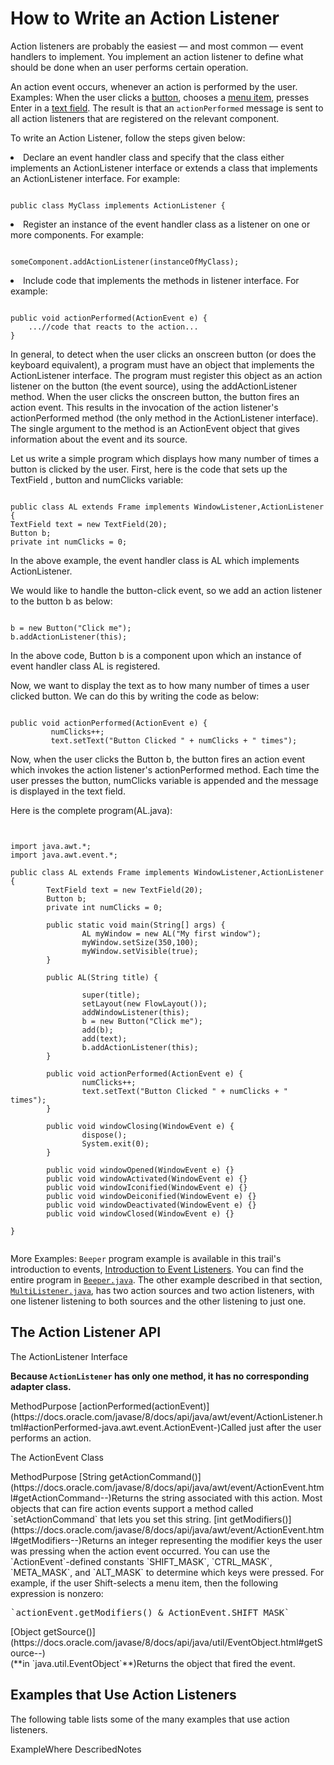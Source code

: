 
# How to Write an Action Listener

Action listeners are probably the easiest &#8212; and most common &#8212; event handlers to implement. You implement an action listener to define what should be done when an user performs certain operation.

An action event occurs, whenever an action is performed by the user. Examples: When the user clicks a 
[button](../components/button.html), chooses a 
[menu item](../components/menu.html), presses Enter in a 
[text field](../components/textfield.html). The result is that an `actionPerformed` message is sent to all action listeners that are registered on the relevant component.

To write an Action Listener, follow the steps given below:

<li>Declare an event handler class and specify that the class either implements an ActionListener interface or extends a class that implements an ActionListener interface. For example:
<pre><code>
public class MyClass implements ActionListener { 
</code></pre>
</li>
<li>Register an instance of the event handler class as a listener on one or more components. For example:
<pre><code>
someComponent.addActionListener(instanceOfMyClass);
</code></pre>
</li>
<li>Include code that implements the methods in listener interface. For example:
<pre><code>
public void actionPerformed(ActionEvent e) { 
    ...//code that reacts to the action... 
}
</code></pre>
</li>

In general, to detect when the user clicks an onscreen button (or does the keyboard equivalent), a program must have an object that implements the ActionListener interface. The program must register this object as an action listener on the button (the event source), using the addActionListener method. When the user clicks the onscreen button, the button fires an action event. This results in the invocation of the action listener's actionPerformed method (the only method in the ActionListener interface). The single argument to the method is an ActionEvent object that gives information about the event and its source.

Let us write a simple program which displays how many number of times a button is clicked by the user. First, here is the code that sets up the TextField , button and numClicks variable:

```

public class AL extends Frame implements WindowListener,ActionListener {
TextField text = new TextField(20);
Button b;
private int numClicks = 0;

```

In the above example, the event handler class is AL which implements ActionListener.

We would like to handle the button-click event, so we add an action listener to the button b as below:

```

b = new Button("Click me");
b.addActionListener(this); 

```

In the above code, Button b is a component upon which an instance of event handler class AL is registered.

Now, we want to display the text as to how many number of times a user clicked button. We can do this by writing the code as below:

```

public void actionPerformed(ActionEvent e) {
         numClicks++;
         text.setText("Button Clicked " + numClicks + " times");

```

Now, when the user clicks the Button b, the button fires an action event which invokes the action listener's actionPerformed method. Each time the user presses the button, numClicks variable is appended and the message is displayed in the text field.

Here is the complete program(AL.java):

```


import java.awt.*;
import java.awt.event.*;

public class AL extends Frame implements WindowListener,ActionListener {
        TextField text = new TextField(20);
        Button b;
        private int numClicks = 0;

        public static void main(String[] args) {
                AL myWindow = new AL("My first window");
                myWindow.setSize(350,100);
                myWindow.setVisible(true);
        }

        public AL(String title) {

                super(title);
                setLayout(new FlowLayout());
                addWindowListener(this);
                b = new Button("Click me");
                add(b);
                add(text);
                b.addActionListener(this);
        }

        public void actionPerformed(ActionEvent e) {
                numClicks++;
                text.setText("Button Clicked " + numClicks + " times");
        }

        public void windowClosing(WindowEvent e) {
                dispose();
                System.exit(0);
        }

        public void windowOpened(WindowEvent e) {}
        public void windowActivated(WindowEvent e) {}
        public void windowIconified(WindowEvent e) {}
        public void windowDeiconified(WindowEvent e) {}
        public void windowDeactivated(WindowEvent e) {}
        public void windowClosed(WindowEvent e) {}

}


```

More Examples: `Beeper` program example is available in this trail's introduction to events, [Introduction to Event Listeners](intro.html). You can find the entire program in 
[`Beeper.java`](../examples/events/BeeperProject/src/events/Beeper.java). The other example described in that section, 
[`MultiListener.java`](../examples/events/MultiListenerProject/src/events/MultiListener.java), has two action sources and two action listeners, with one listener listening to both sources and the other listening to just one.

## <a name="api" id="api">The Action Listener API</a>

<a name="actionlistener" id="actionlistener">The ActionListener Interface</a>

**Because `ActionListener` has only one method, it has no corresponding adapter class.**
<th id="h1" align="left">Method</th><th id="h2" align="left">Purpose</th>
<td headers="h1">[actionPerformed(actionEvent)](https://docs.oracle.com/javase/8/docs/api/java/awt/event/ActionListener.html#actionPerformed-java.awt.event.ActionEvent-)</td><td headers="h2">Called just after the user performs an action.</td>

<a name="actionevent" id="actionevent">The ActionEvent Class</a>
<th id="h101" align="left">Method</th><th id="h102" align="left">Purpose</th>
<td headers="h101">[String getActionCommand()](https://docs.oracle.com/javase/8/docs/api/java/awt/event/ActionEvent.html#getActionCommand--)</td><td headers="h102">Returns the string associated with this action. Most objects that can fire action events support a method called `setActionCommand` that lets you set this string.</td>
<td headers="h101">[int getModifiers()](https://docs.oracle.com/javase/8/docs/api/java/awt/event/ActionEvent.html#getModifiers--)</td><td headers="h102">Returns an integer representing the modifier keys the user was pressing when the action event occurred. You can use the `ActionEvent`-defined constants `SHIFT_MASK`, `CTRL_MASK`, `META_MASK`, and `ALT_MASK` to determine which keys were pressed. For example, if the user Shift-selects a menu item, then the following expression is nonzero:<pre>`actionEvent.getModifiers() &amp; ActionEvent.SHIFT_MASK`</pre></td>
<td headers="h101">[Object getSource()](https://docs.oracle.com/javase/8/docs/api/java/util/EventObject.html#getSource--)<br />(**in `java.util.EventObject`**)</td><td headers="h102">Returns the object that fired the event.</td>

## <a name="eg" id="eg">Examples that Use Action Listeners</a>

The following table lists some of the many examples that use action listeners.
<th id="h201" align="left">Example</th><th id="h202" align="left">Where Described</th><th id="h203" align="left">Notes</th>
